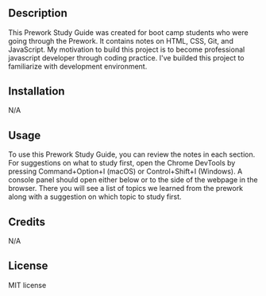 # <Prework Study Guide Webpage>

## Description

This Prework Study Guide was created for boot camp students who were going through the Prework. It contains notes on HTML, CSS, Git, and JavaScript.
My motivation to build this project is to become professional javascript developer through coding practice.
I've builded this project to familiarize with development environment.

## Installation

N/A

## Usage

To use this Prework Study Guide, you can review the notes in each section. For suggestions on what to study first, open the Chrome DevTools by pressing Command+Option+I (macOS) or Control+Shift+I (Windows). A console panel should open either below or to the side of the webpage in the browser. There you will see a list of topics we learned from the prework along with a suggestion on which topic to study first.

## Credits

N/A

## License

MIT license

